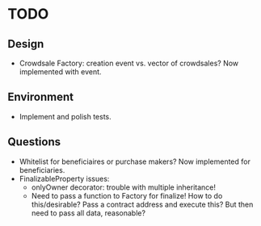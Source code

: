 # TODO

## Design
- Crowdsale Factory: creation event vs. vector of crowdsales? Now implemented with event.

## Environment
- Implement and polish tests.

## Questions
- Whitelist for beneficiaires or purchase makers? Now implemented for beneficiaries.
- FinalizableProperty issues:
  - onlyOwner decorator: trouble with multiple inheritance!
  - Need to pass a function to Factory for finalize! How to do this/desirable? Pass a contract address and execute this? But then need to pass all data, reasonable?

